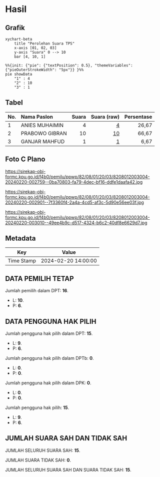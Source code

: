 # Hasil

## Grafik

```mermaid
xychart-beta
    title "Perolehan Suara TPS"
    x-axis [01, 02, 03]
    y-axis "Suara" 0 --> 10
    bar [4, 10, 1]
```

```mermaid
%%{init: {"pie": {"textPosition": 0.5}, "themeVariables": {"pieOuterStrokeWidth": "5px"}} }%%
pie showData
    "1" : 4
    "2" : 10
    "3" : 1
```

## Tabel

| No. | Nama Paslon    | Suara | Suara (raw) | Persentase |
|:--- |:-------------- | -----:| -----------:| ----------:|
| 1   | ANIES MUHAIMIN | 4     | [4][p-1]    | 26,67      |
| 2   | PRABOWO GIBRAN | 10    | [10][p-2]   | 66,67      |
| 3   | GANJAR MAHFUD  | 1     | [1][p-3]    | 6,67       |


[p-1]: https://github.com/gigit-pemilu/pemilu-2024-82-maluku-utara/blob/main/pilpres/hitung-suara/sub/82-maluku-utara/sub/08-pulau-taliabu/sub/01-taliabu-barat/sub/2003-kawalo/sub/004-tps/sub/paslon-1.txt
[p-2]: https://github.com/gigit-pemilu/pemilu-2024-82-maluku-utara/blob/main/pilpres/hitung-suara/sub/82-maluku-utara/sub/08-pulau-taliabu/sub/01-taliabu-barat/sub/2003-kawalo/sub/004-tps/sub/paslon-2.txt
[p-3]: https://github.com/gigit-pemilu/pemilu-2024-82-maluku-utara/blob/main/pilpres/hitung-suara/sub/82-maluku-utara/sub/08-pulau-taliabu/sub/01-taliabu-barat/sub/2003-kawalo/sub/004-tps/sub/paslon-3.txt

## Foto C Plano

https://sirekap-obj-formc.kpu.go.id/f4b0/pemilu/ppwp/82/08/01/20/03/8208012003004-20240220-002759--0ba70803-fa79-4dec-bf16-ddfe1daafa42.jpg

https://sirekap-obj-formc.kpu.go.id/f4b0/pemilu/ppwp/82/08/01/20/03/8208012003004-20240220-002901--7f3360f4-2a4a-4cd5-af3c-5d90e56ee03f.jpg

https://sirekap-obj-formc.kpu.go.id/f4b0/pemilu/ppwp/82/08/01/20/03/8208012003004-20240220-003010--49ee4b9c-d517-4324-b6c2-40df8e6629d7.jpg


## Metadata

| Key        | Value               |
| ---------- | ------------------- |
| Time Stamp | 2024-02-20 14:00:00 |


## DATA PEMILIH TETAP

Jumlah pemilih dalam DPT: **16**.
 * L: **10**.
 * P: **6**.

## DATA PENGGUNA HAK PILIH

Jumlah pengguna hak pilih dalam DPT: **15**.
 * L: **9**.
 * P: **6**.

Jumlah pengguna hak pilih dalam DPTb: **0**.
 * L: **0**.
 * P: **0**.

Jumlah pengguna hak pilih dalam DPK: **0**.
 * L: **0**.
 * P: **0**.

Jumlah pengguna hak pilih: **15**.
 * L: **9**.
 * P: **6**.

## JUMLAH SUARA SAH DAN TIDAK SAH

JUMLAH SELURUH SUARA SAH: **15**.

JUMLAH SUARA TIDAK SAH: **0**.

JUMLAH SELURUH SUARA SAH DAN SUARA TIDAK SAH: **15**.


